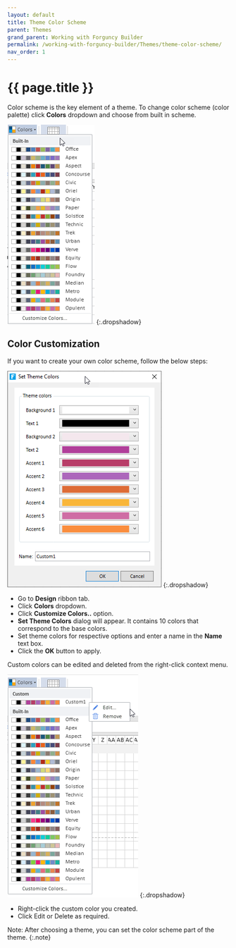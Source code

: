 ```yaml
---
layout: default
title: Theme Color Scheme
parent: Themes
grand_parent: Working with Forguncy Builder
permalink: /working-with-forguncy-builder/Themes/theme-color-scheme/
nav_order: 1
---
```


# {{ page.title }}

Color scheme is the key element of a theme. To change color scheme (color palette) click **Colors** dropdown and choose from built in scheme. 

![themes-color-scheme](/assets/images/product-images/themes-color-scheme.png)
{:.dropshadow}

## Color Customization

If you want to create your own color scheme, follow the below steps:

![themes-color-customization](/assets/images/product-images/themes-color-customization.png)
{:.dropshadow}

- Go to **Design** ribbon tab.
- Click **Colors** dropdown.
- Click **Customize Colors..** option.
- **Set Theme Colors** dialog will appear. It contains 10 colors that correspond to the base colors.
- Set theme colors for respective options and enter a name in the **Name** text box. 
- Click the **OK** button to apply. 

Custom colors can be edited and deleted from the right-click context menu. 

![themes-color-customization-edit-delete](/assets/images/product-images/themes-color-customization-edit-delete.png)
{:.dropshadow}

- Right-click the custom color you created.
- Click Edit or Delete as required.

Note: After choosing a theme, you can set the color scheme part of the theme.
{:.note}




